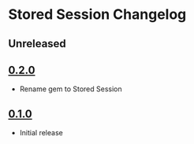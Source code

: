 # Stored Session Changelog

## Unreleased

## [0.2.0](https://github.com/tbhb/stored_session/releases/tag/v0.2.0)

- Rename gem to Stored Session

## [0.1.0](https://github.com/tbhb/stored_session/releases/tag/v0.1.0)

- Initial release

